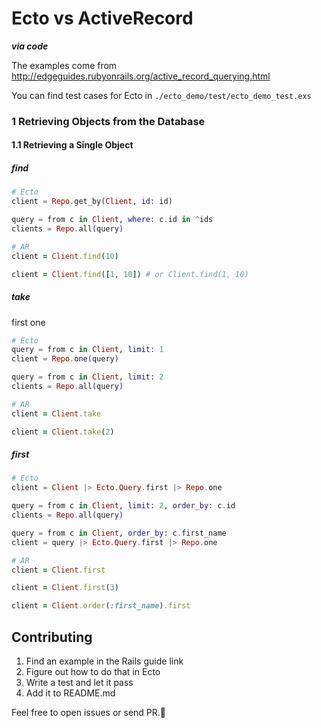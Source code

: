 # Ecto vs ActiveRecord

***via code***

The examples come from http://edgeguides.rubyonrails.org/active_record_querying.html

You can find test cases for Ecto in `./ecto_demo/test/ecto_demo_test.exs`

### 1 Retrieving Objects from the Database

#### 1.1 Retrieving a Single Object

##### find

```elixir
# Ecto
client = Repo.get_by(Client, id: id)

query = from c in Client, where: c.id in ^ids
clients = Repo.all(query)
```

```ruby
# AR
client = Client.find(10)

client = Client.find([1, 10]) # or Client.find(1, 10)
```

##### take

first one

```elixir
# Ecto
query = from c in Client, limit: 1
client = Repo.one(query)

query = from c in Client, limit: 2
clients = Repo.all(query)
```

```ruby
# AR
client = Client.take

client = Client.take(2)
```

##### first

```elixir
# Ecto
client = Client |> Ecto.Query.first |> Repo.one

query = from c in Client, limit: 2, order_by: c.id
clients = Repo.all(query)

query = from c in Client, order_by: c.first_name
client = query |> Ecto.Query.first |> Repo.one
```

```ruby
# AR
client = Client.first

client = Client.first(3)

client = Client.order(:first_name).first
```

## Contributing

1. Find an example in the Rails guide link
2. Figure out how to do that in Ecto
3. Write a test and let it pass
4. Add it to README.md

Feel free to open issues or send PR.:muscle:
